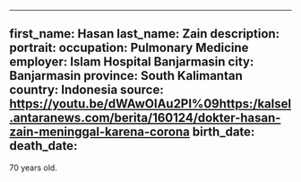 ---
first_name: Hasan
last_name: Zain
description: 
portrait: 
occupation: Pulmonary Medicine
employer: Islam Hospital Banjarmasin
city: Banjarmasin
province: South Kalimantan
country: Indonesia
source: https://youtu.be/dWAwOIAu2PI%09https:/kalsel.antaranews.com/berita/160124/dokter-hasan-zain-meninggal-karena-corona
birth_date: 
death_date: 
--

70 years old.